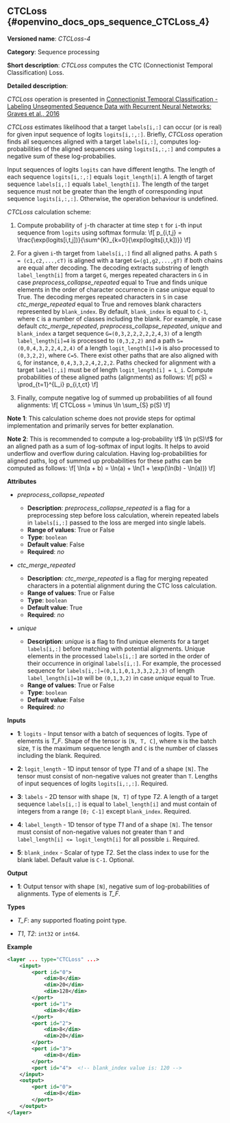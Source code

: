 ## CTCLoss <a name="CTCLoss"></a> {#openvino_docs_ops_sequence_CTCLoss_4}

**Versioned name**: *CTCLoss-4*

**Category**: Sequence processing

**Short description**: *CTCLoss* computes the CTC (Connectionist Temporal Classification) Loss.

**Detailed description**:

*CTCLoss* operation is presented in [Connectionist Temporal Classification - Labeling Unsegmented Sequence Data with Recurrent Neural Networks: Graves et al., 2016](http://www.cs.toronto.edu/~graves/icml_2006.pdf)

*CTCLoss* estimates likelihood that a target `labels[i,:]` can occur (or is real) for given input sequence of logits `logits[i,:,:]`.
Briefly, *CTCLoss* operation finds all sequences aligned with a target `labels[i,:]`, computes log-probabilities of the aligned sequences using `logits[i,:,:]`
and computes a negative sum of these log-probabilies.

Input sequences of logits `logits` can have different lengths. The length of each sequence `logits[i,:,:]` equals `logit_length[i]`.
A length of target sequence `labels[i,:]` equals `label_length[i]`. The length of the target sequence must not be greater than the length of corresponding input sequence `logits[i,:,:]`.
Otherwise, the operation behaviour is undefined.

*CTCLoss* calculation scheme:

1. Compute probability of `j`-th character at time step `t` for `i`-th input sequence from `logits` using softmax formula:
\f[
p_{i,t,j} = \frac{\exp(logits[i,t,j])}{\sum^{K}_{k=0}{\exp(logits[i,t,k])}}
\f]

2. For a given `i`-th target from `labels[i,:]` find all aligned paths.
A path `S = (c1,c2,...,cT)` is aligned with a target `G=(g1,g2,...,gT)` if both chains are equal after decoding.
The decoding extracts substring of length `label_length[i]` from a target `G`, merges repeated characters in `G` in case *preprocess_collapse_repeated* equal to True and
finds unique elements in the order of character occurrence in case *unique* equal to True.
The decoding merges repeated characters in `S` in case *ctc_merge_repeated* equal to True and removes blank characters represented by `blank_index`.
By default, `blank_index` is equal to `C-1`, where `C` is a number of classes including the blank.
For example, in case default *ctc_merge_repeated*, *preprocess_collapse_repeated*, *unique* and `blank_index` a target sequence `G=(0,3,2,2,2,2,2,4,3)` of a length `label_length[i]=4` is processed 
to `(0,3,2,2)` and a path `S=(0,0,4,3,2,2,4,2,4)` of a length `logit_length[i]=9` is also processed to `(0,3,2,2)`, where `C=5`.
There exist other paths that are also aligned with `G`, for instance, `0,4,3,3,2,4,2,2,2`. Paths checked for alignment with a target `label[:,i]` must be of length `logit_length[i] = L_i`.
Compute probabilities of these aligned paths (alignments) as follows:
\f[
p(S) = \prod_{t=1}^{L_i} p_{i,t,ct}
\f]

3. Finally, compute negative log of summed up probabilities of all found alignments:
\f[
CTCLoss = \minus \ln \sum_{S} p(S)
\f]

**Note 1**:  This calculation scheme does not provide steps for optimal implementation and primarily serves for better explanation.

**Note 2**:  This is recommended to compute a log-probability \f$ \ln p(S)\f$ for an aligned path as a sum of log-softmax of input logits. It helps to avoid underflow and overflow during calculation.
Having log-probabilities for aligned paths, log of summed up probabilities for these paths can be computed as follows:
\f[
\ln(a + b) = \ln(a) + \ln(1 + \exp(\ln(b) - \ln(a)))
\f]

**Attributes**

* *preprocess_collapse_repeated*

  * **Description**: *preprocess_collapse_repeated* is a flag for a preprocessing step before loss calculation, wherein repeated labels in `labels[i,:]` passed to the loss are merged into single labels.
  * **Range of values**: True or False
  * **Type**: `boolean`
  * **Default value**: False
  * **Required**: *no*

* *ctc_merge_repeated*

  * **Description**: *ctc_merge_repeated* is a flag for merging repeated characters in a potential alignment during the CTC loss calculation.
  * **Range of values**: True or False
  * **Type**: `boolean`
  * **Default value**: True
  * **Required**: *no*

* *unique*

  * **Description**: *unique* is a flag to find unique elements for a target `labels[i,:]` before matching with potential alignments. Unique elements in the processed `labels[i,:]` are sorted in the order of their occurrence in original `labels[i,:]`. For example, the processed sequence for `labels[i,:]=(0,1,1,0,1,3,3,2,2,3)` of length `label_length[i]=10` will be `(0,1,3,2)` in case *unique* equal to True.
  * **Range of values**: True or False
  * **Type**: `boolean`
  * **Default value**: False
  * **Required**: *no*

**Inputs**

* **1**: `logits` - Input tensor with a batch of sequences of logits. Type of elements is *T_F*. Shape of the tensor is `[N, T, C]`, where `N` is the batch size, `T` is the maximum sequence length and `C` is the number of classes including the blank. Required.

* **2**: `logit_length` - 1D input tensor of type *T1* and of a shape `[N]`. The tensor must consist of non-negative values not greater than `T`. Lengths of input sequences of logits `logits[i,:,:]`. Required.

* **3**: `labels` - 2D tensor with shape `[N, T]` of type *T2*. A length of a target sequence `labels[i,:]` is equal to `label_length[i]` and must contain of integers from a range `[0; C-1]` except `blank_index`. Required.

* **4**: `label_length` - 1D tensor of type *T1* and of a shape `[N]`. The tensor must consist of non-negative values not greater than `T` and `label_length[i] <= logit_length[i]` for all possible `i`.  Required.

* **5**: `blank_index` - Scalar of type *T2*. Set the class index to use for the blank label. Default value is `C-1`. Optional.

**Output**

* **1**: Output tensor with shape `[N]`, negative sum of log-probabilities of alignments. Type of elements is *T_F*.

**Types**

* *T_F*: any supported floating point type.

* *T1*, *T2*: `int32` or `int64`.

**Example**

```xml
<layer ... type="CTCLoss" ...>
    <input>
        <port id="0">
            <dim>8</dim>
            <dim>20</dim>
            <dim>128</dim>
        </port>
        <port id="1">
            <dim>8</dim>
        </port>
        <port id="2">
            <dim>8</dim>
            <dim>20</dim>
        </port>
        <port id="3">
            <dim>8</dim>
        </port>
        <port id="4">  <!-- blank_index value is: 120 -->
    </input>
    <output>
        <port id="0">
            <dim>8</dim>
        </port>
    </output>
</layer>
```
